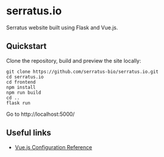 # serratus.io

Serratus website built using Flask and Vue.js.

## Quickstart

Clone the repository, build and preview the site locally:

```
git clone https://github.com/serratus-bio/serratus.io.git
cd serratus.io
cd frontend
npm install
npm run build
cd ..
flask run
```

Go to http://localhost:5000/

## Useful links

- [Vue.js Configuration Reference](https://cli.vuejs.org/config/)
